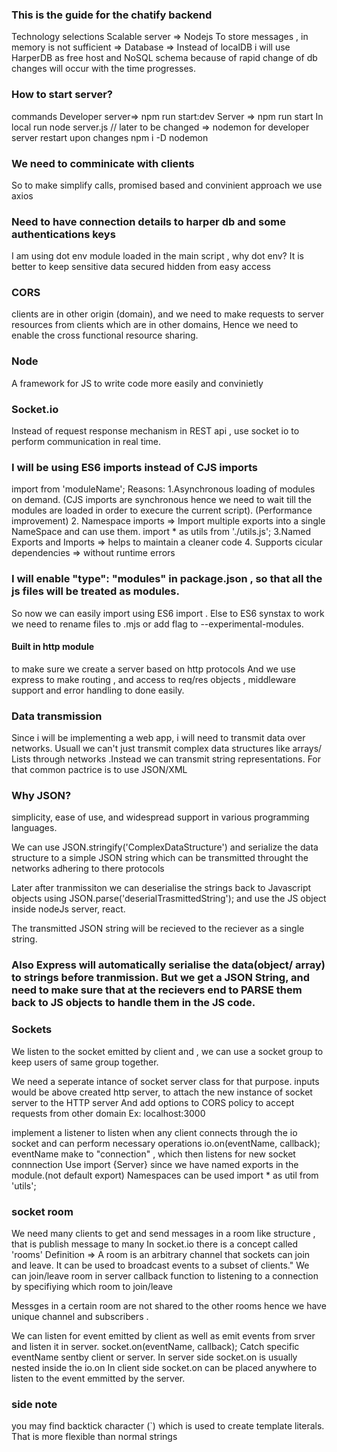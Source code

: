 ### This is the guide for the chatify backend

Technology selections
Scalable server => Nodejs
To store messages , in memory is not sufficient => Database => Instead of localDB i will use HarperDB as free host and NoSQL schema because of rapid change of db changes will occur with the time progresses.

### How to start server?
commands
Developer server=> npm run start:dev
Server => npm run start
In local run node server.js // later to be changed => nodemon for developer server restart upon changes npm i -D nodemon

### We need to comminicate with clients
So to make simplify calls, promised based and convinient approach we use axios

### Need to have connection details to harper db and some authentications keys
I am using dot env module loaded in the main script , 
why dot env?
It is better to keep sensitive data secured hidden from easy access 

### CORS
clients are in other origin (domain), and we need to make requests to server resources from clients which are in other domains, Hence we need to enable the cross functional resource sharing.

### Node
A framework for JS to write code more easily and convinietly

### Socket.io
Instead of request response mechanism in REST api , use socket io to perform communication in real time.


### I will be using ES6 imports instead of CJS imports
import <desiredName> from 'moduleName';
Reasons:
1.Asynchronous loading of modules on demand. (CJS imports are synchronous hence we need to wait till the modules are loaded in order to execure the current script). (Performance improvement)
2. Namespace imports => Import multiple exports into a single NameSpace and can use them.
import * as utils from './utils.js';
3.Named Exports and Imports => helps to maintain a cleaner code 
4. Supports cicular dependencies => without runtime errors

### I will enable "type": "modules" in package.json , so that all the js files will be treated as modules.
So now we can easily import using ES6 import . 
Else to ES6 synstax to work we need to rename files to .mjs or add flag to --experimental-modules.

#### Built in http module
to make sure we create a server based on http protocols
And we use express to make routing , and access to req/res objects , middleware support and error handling to done easily.


### Data transmission
Since i will be implementing a web app, i will need to transmit data over networks.
Usuall we can't just transmit complex data structures like arrays/ Lists through networks .Instead we can transmit string representations.
For that common pactrice is to use JSON/XML

### Why JSON?
simplicity, ease of use, and widespread support in various programming languages.

We can use JSON.stringify('ComplexDataStructure') and serialize the data structure to a simple JSON string which can be transmitted throught the networks adhering to there protocols

Later after tranmissiton we can deserialise the strings back to Javascript objects using
JSON.parse('deserialTrasmittedString'); and use the JS object inside nodeJs server, react.

The transmitted JSON string will be recieved to the reciever as a single string.

### Also Express will automatically serialise the data(object/ array) to strings before tranmission. But we get a JSON String, and need to make sure that at the recievers end to PARSE them back to JS objects to handle them in the JS code.

### Sockets

We listen to the socket emitted by client and , we can use a socket group to keep users of same group together.

We need a seperate intance of socket server class for that purpose.
inputs would be above created http server, to attach the new instance of socket server to the HTTP server
And add options to CORS policy to accept requests from other domain Ex: localhost:3000

implement a listener to listen when any client connects through the io socket and can perform necessary operations
 io.on(eventName, callback);
 eventName make to "connection" , which then listens for new socket connnection
 Use import {Server} since we have named exports in the module.(not default export)
 Namespaces can be used import * as util from 'utils';

 ### socket room
 We need many clients to get and send messages in a room like structure , that is publish message to many
 In socket.io there is a concept called 'rooms'
Definition => A room is an arbitrary channel that sockets can join and leave. It can be used to broadcast events to a subset of clients."
We can join/leave room in server callback function to listening to a connection by specifiying which room to join/leave

Messges in a certain room are not shared to the other rooms hence we have unique channel and subscribers .

We can listen for event emitted by client as well as emit events from srver and listen it in server.
socket.on(eventName, callback);
Catch specific eventName sentby client or server.
In server side socket.on is usually nested inside the io.on
In client side socket.on can be placed anywhere to listen to the event emmitted by the server.


### side note
you may find backtick character (`) which is used to create template literals. That is more flexible than normal strings



